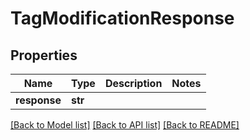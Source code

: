 # TagModificationResponse

## Properties
Name | Type | Description | Notes
------------ | ------------- | ------------- | -------------
**response** | **str** |  | 

[[Back to Model list]](../README.md#documentation-for-models) [[Back to API list]](../README.md#documentation-for-api-endpoints) [[Back to README]](../README.md)



